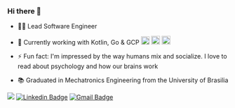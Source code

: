 ### Hi there 👋
- 👨‍💻 Lead Software Engineer
- 🔭 Currently working with Kotlin, Go & GCP <img src="https://github.com/user-attachments/assets/eec46ecc-84b7-4cf5-9855-995b06c9dff2" alt="drawing" width="19"/> <img src="https://user-images.githubusercontent.com/19367012/209083814-23ab5028-0791-45d5-abe2-90c56aca9060.png" alt="drawing" width="20"/> <img src="https://user-images.githubusercontent.com/19367012/209085088-acb8d459-404b-4558-a742-cb8b68ce6aaa.png" alt="drawing" width="20"/>

- ⚡ Fun fact: I'm impressed by the way humans mix and socialize. I love to read about psychology and how our brains work 
- 📚 Graduated in Mechatronics Engineering from the University of Brasilia

![](https://komarev.com/ghpvc/?username=abdullah-zaiter&color=blueviolet) 
[![Linkedin Badge](https://img.shields.io/badge/-LinkedIn-blue?style=flat-square&logo=Linkedin&logoColor=white&link=https://www.linkedin.com/in/abdullah-zaiter/)](https://www.linkedin.com/in/zaitera/) 
[![Gmail Badge](https://img.shields.io/badge/-Gmail-c14438?style=flat-square&logo=Gmail&logoColor=white&link=mailto:abdu.zaiter@gmail.com)](mailto:contact@zaitech.dev)
